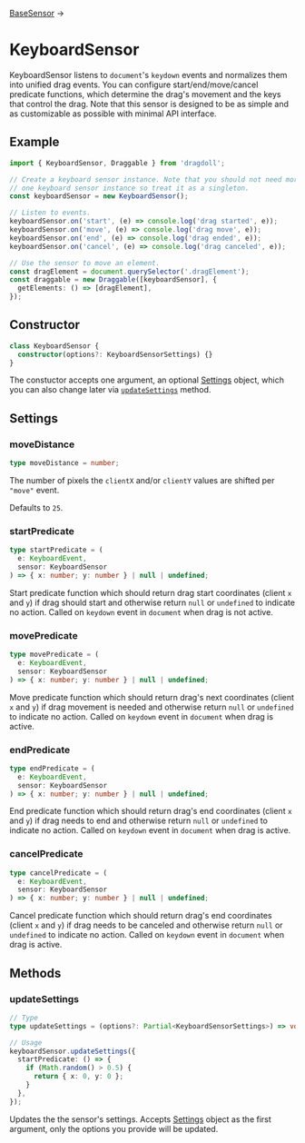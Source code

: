 [BaseSensor](/docs/base-sensor) →

# KeyboardSensor

KeyboardSensor listens to `document`'s `keydown` events and normalizes them into unified drag events. You can configure start/end/move/cancel predicate functions, which determine the drag's movement and the keys that control the drag. Note that this sensor is designed to be as simple and as customizable as possible with minimal API interface.

## Example

```ts
import { KeyboardSensor, Draggable } from 'dragdoll';

// Create a keyboard sensor instance. Note that you should not need more than
// one keyboard sensor instance so treat it as a singleton.
const keyboardSensor = new KeyboardSensor();

// Listen to events.
keyboardSensor.on('start', (e) => console.log('drag started', e));
keyboardSensor.on('move', (e) => console.log('drag move', e));
keyboardSensor.on('end', (e) => console.log('drag ended', e));
keyboardSensor.on('cancel', (e) => console.log('drag canceled', e));

// Use the sensor to move an element.
const dragElement = document.querySelector('.dragElement');
const draggable = new Draggable([keyboardSensor], {
  getElements: () => [dragElement],
});
```

## Constructor

```ts
class KeyboardSensor {
  constructor(options?: KeyboardSensorSettings) {}
}
```

The constuctor accepts one argument, an optional [Settings](#settings) object, which you can also change later via [`updateSettings`](#updatesettings) method.

## Settings

### moveDistance

```ts
type moveDistance = number;
```

The number of pixels the `clientX` and/or `clientY` values are shifted per `"move"` event.

Defaults to `25`.

### startPredicate

```ts
type startPredicate = (
  e: KeyboardEvent,
  sensor: KeyboardSensor
) => { x: number; y: number } | null | undefined;
```

Start predicate function which should return drag start coordinates (client `x` and `y`) if drag should start and otherwise return `null` or `undefined` to indicate no action. Called on `keydown` event in `document` when drag is not active.

### movePredicate

```ts
type movePredicate = (
  e: KeyboardEvent,
  sensor: KeyboardSensor
) => { x: number; y: number } | null | undefined;
```

Move predicate function which should return drag's next coordinates (client `x` and `y`) if drag movement is needed and otherwise return `null` or `undefined` to indicate no action. Called on `keydown` event in `document` when drag is active.

### endPredicate

```ts
type endPredicate = (
  e: KeyboardEvent,
  sensor: KeyboardSensor
) => { x: number; y: number } | null | undefined;
```

End predicate function which should return drag's end coordinates (client `x` and `y`) if drag needs to end and otherwise return `null` or `undefined` to indicate no action. Called on `keydown` event in `document` when drag is active.

### cancelPredicate

```ts
type cancelPredicate = (
  e: KeyboardEvent,
  sensor: KeyboardSensor
) => { x: number; y: number } | null | undefined;
```

Cancel predicate function which should return drag's end coordinates (client `x` and `y`) if drag needs to be canceled and otherwise return `null` or `undefined` to indicate no action. Called on `keydown` event in `document` when drag is active.


## Methods

### updateSettings

```ts
// Type
type updateSettings = (options?: Partial<KeyboardSensorSettings>) => void;

// Usage
keyboardSensor.updateSettings({
  startPredicate: () => {
    if (Math.random() > 0.5) {
      return { x: 0, y: 0 };
    }
  },
});
```

Updates the the sensor's settings. Accepts [Settings](#settings) object as the first argument, only the options you provide will be updated.
